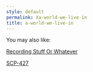 ```yaml
---
style: default
permalink: Xa-world-we-live-in
title: a-world-we-live-in
---
```

You may also like:

[Recording Stuff Or Whatever](http://scp-wiki.net/recording-stuff-or-whatever)

[SCP-427](http://scp-wiki.net/scp-427)
